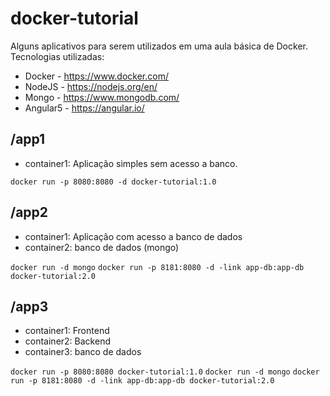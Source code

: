 # docker-tutorial
Alguns aplicativos para serem utilizados em uma aula básica de Docker. Tecnologias utilizadas:

- Docker - https://www.docker.com/
- NodeJS - https://nodejs.org/en/
- Mongo - https://www.mongodb.com/
- Angular5 - https://angular.io/


## /app1
- container1: Aplicação simples sem acesso a banco.

`docker run -p 8080:8080 -d docker-tutorial:1.0`

## /app2
- container1: Aplicação com acesso a banco de dados
- container2: banco de dados (mongo)

`docker run -d mongo`
`docker run -p 8181:8080 -d -link app-db:app-db docker-tutorial:2.0`

## /app3
- container1: Frontend
- container2: Backend
- container3: banco de dados

`docker run -p 8080:8080 docker-tutorial:1.0`
`docker run -d mongo`
`docker run -p 8181:8080 -d -link app-db:app-db docker-tutorial:2.0`